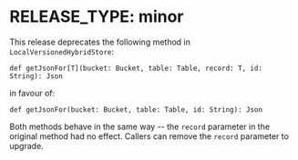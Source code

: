 # RELEASE_TYPE: minor

This release deprecates the following method in `LocalVersionedHybridStore`:

    def getJsonFor[T](bucket: Bucket, table: Table, record: T, id: String): Json

in favour of:

    def getJsonFor(bucket: Bucket, table: Table, id: String): Json

Both methods behave in the same way -- the `record` parameter in the original
method had no effect.  Callers can remove the `record` parameter to upgrade.
